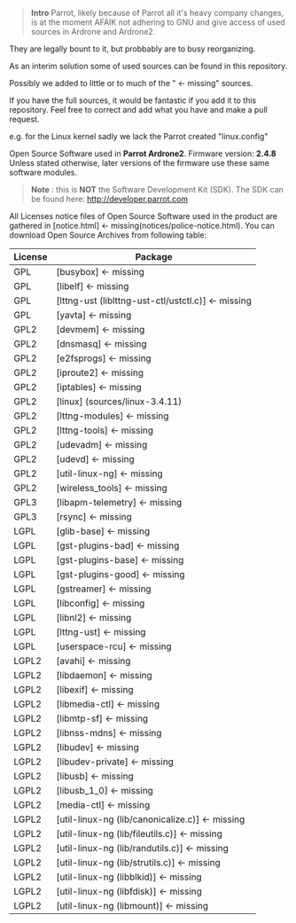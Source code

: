 >**Intro**
Parrot, likely because of Parrot all it's heavy company changes,
is at the moment AFAIK not adhering to GNU and give access of used sources in Ardrone and Ardrone2.

They are legally bount to it, but probbably are to busy reorganizing.

As an interim solution some of used sources can be found in this repository.

Possibly we added to little or to much of the " <- missing" sources.

If you have the full sources, it would be fantastic if you add it to this
repository. Feel free to correct and add what you have and make a pull request.

e.g. for the Linux kernel sadly we lack the Parrot created "linux.config"

Open Source Software used in **Parrot Ardrone2**.
Firmware version: **2.4.8**
Unless stated otherwise, later versions of the firmware
use these same software modules.

>**Note** : this is **NOT** the Software Development Kit (SDK).
The SDK can be found here: http://developer.parrot.com

All Licenses notice files of Open Source Software used in the
product are gathered in [notice.html] <- missing(notices/police-notice.html).
You can download Open Source Archives from following table:


|License|Package
|---|---
|GPL|[busybox] <- missing
|GPL|[libelf] <- missing
|GPL|[lttng-ust (liblttng-ust-ctl/ustctl.c)] <- missing
|GPL|[yavta] <- missing
|GPL2|[devmem] <- missing
|GPL2|[dnsmasq] <- missing
|GPL2|[e2fsprogs] <- missing
|GPL2|[iproute2] <- missing
|GPL2|[iptables] <- missing
|GPL2|[linux] (sources/linux-3.4.11)
|GPL2|[lttng-modules] <- missing
|GPL2|[lttng-tools] <- missing
|GPL2|[udevadm] <- missing
|GPL2|[udevd] <- missing
|GPL2|[util-linux-ng] <- missing
|GPL2|[wireless_tools] <- missing
|GPL3|[libapm-telemetry] <- missing
|GPL3|[rsync] <- missing
|LGPL|[glib-base] <- missing
|LGPL|[gst-plugins-bad] <- missing
|LGPL|[gst-plugins-base] <- missing
|LGPL|[gst-plugins-good] <- missing
|LGPL|[gstreamer] <- missing
|LGPL|[libconfig] <- missing
|LGPL|[libnl2] <- missing
|LGPL|[lttng-ust] <- missing
|LGPL|[userspace-rcu] <- missing
|LGPL2|[avahi] <- missing
|LGPL2|[libdaemon] <- missing
|LGPL2|[libexif] <- missing
|LGPL2|[libmedia-ctl] <- missing
|LGPL2|[libmtp-sf] <- missing
|LGPL2|[libnss-mdns] <- missing
|LGPL2|[libudev] <- missing
|LGPL2|[libudev-private] <- missing
|LGPL2|[libusb] <- missing
|LGPL2|[libusb_1_0] <- missing
|LGPL2|[media-ctl] <- missing
|LGPL2|[util-linux-ng (lib/canonicalize.c)] <- missing
|LGPL2|[util-linux-ng (lib/fileutils.c)] <- missing
|LGPL2|[util-linux-ng (lib/randutils.c)] <- missing
|LGPL2|[util-linux-ng (lib/strutils.c)] <- missing
|LGPL2|[util-linux-ng (libblkid)] <- missing
|LGPL2|[util-linux-ng (libfdisk)] <- missing
|LGPL2|[util-linux-ng (libmount)] <- missing
